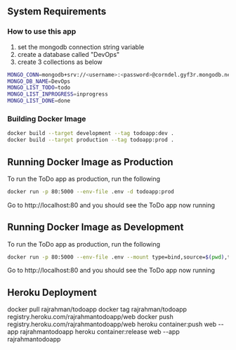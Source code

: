 ## System Requirements

### How to use this app
1. set the mongodb connection string variable
2. create a database called "DevOps"
3. create 3 collections as below 

```bash
MONGO_CONN=mongodb+srv://<username>:<password>@corndel.gyf3r.mongodb.net/test?w=majority 
MONGO_DB_NAME=DevOps
MONGO_LIST_TODO=todo
MONGO_LIST_INPROGRESS=inprogress
MONGO_LIST_DONE=done
```
### Building Docker Image
```bash
docker build --target development --tag todoapp:dev .
docker build --target production --tag todoapp:prod .
```

## Running Docker Image as Production
To run the ToDo app as production, run the following
```bash
docker run -p 80:5000 --env-file .env -d todoapp:prod
```
Go to http://localhost:80 and you should see the ToDo app now running

## Running Docker Image as Development
To run the ToDo app as production, run the following
```bash
docker run -p 80:5000 --env-file .env --mount type=bind,source=$(pwd),target=/usr/src/app todoapp:dev
```
Go to http://localhost:80 and you should see the ToDo app now running

## Heroku Deployment
docker pull rajrahman/todoapp
docker tag rajrahman/todoapp registry.heroku.com/rajrahmantodoapp/web
docker push registry.heroku.com/rajrahmantodoapp/web
heroku container:push web --app rajrahmantodoapp
heroku container:release web --app rajrahmantodoapp